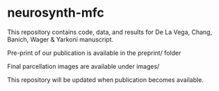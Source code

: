 # neurosynth-mfc
This repository contains code, data, and results for De La Vega, Chang, Banich, Wager & Yarkoni manuscript. 

Pre-print of our publication is available in the preprint/ folder

Final parcellation images are available under images/

This repository will be updated when publication becomes available.
